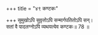 +++
title = "४९ कण्टकः"

+++
सुमुखोऽपि सुवृत्तोऽपि सन्मार्गपतितोऽपि सन्।  
सतां वै पादलग्नोऽपि व्यथयत्येव कण्टकः॥ 78 ॥  